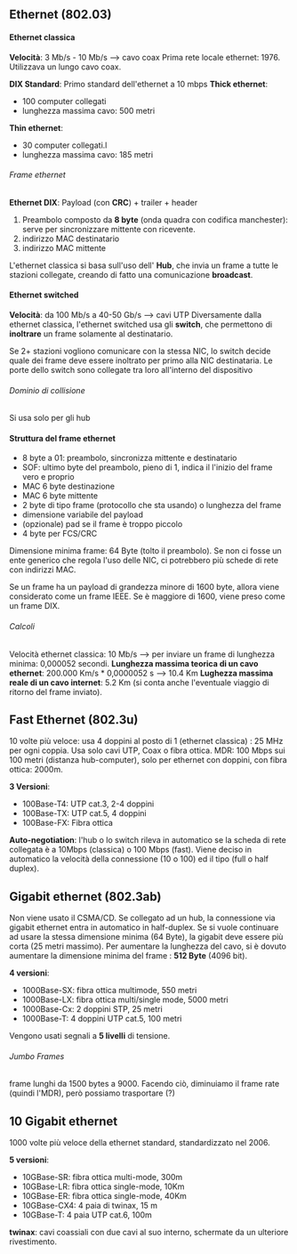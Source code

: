 
## Ethernet (802.03)

#### Ethernet classica

**Velocità**: 3 Mb/s - 10 Mb/s  --> cavo coax
Prima rete locale ethernet: 1976. Utilizzava un lungo cavo coax.

**DIX Standard**: Primo standard dell'ethernet a 10 mbps 
**Thick ethernet**: 
- 100 computer collegati
- lunghezza massima cavo: 500 metri

**Thin ethernet**: 
- 30 computer collegati.l
- lunghezza massima cavo: 185 metri

###### Frame ethernet
**Ethernet DIX**:  Payload (con **CRC**) + trailer + header
1.  Preambolo composto da **8 byte** (onda quadra con codifica manchester): serve per sincronizzare mittente con ricevente.
2. indirizzo MAC destinatario
3. indirizzo MAC mittente

L'ethernet classica si basa sull'uso dell' **Hub**, che invia un frame a tutte le stazioni collegate, creando di fatto una comunicazione **broadcast**.

#### Ethernet switched

**Velocità**: da 100 Mb/s a 40-50 Gb/s --> cavi UTP
Diversamente dalla ethernet classica, l'ethernet switched usa gli **switch**, che permettono di **inoltrare** un frame solamente al destinatario.

Se 2+ stazioni vogliono comunicare con la stessa NIC, lo switch decide quale dei frame deve essere inoltrato per primo alla NIC destinataria.
Le porte dello switch sono collegate tra loro all'interno del dispositivo

###### Dominio di collisione
Si usa solo per gli hub



#### Struttura del frame ethernet

- 8 byte a 01: preambolo, sincronizza mittente e destinatario
- SOF: ultimo byte del preambolo, pieno di 1, indica il l'inizio del frame vero e proprio
- MAC 6 byte destinazione
- MAC 6 byte mittente
- 2 byte di tipo frame (protocollo che sta usando) o lunghezza del frame
- dimensione variabile del payload
- (opzionale) pad se il frame è troppo piccolo
- 4 byte per FCS/CRC

Dimensione minima frame: 64 Byte (tolto il preambolo).
Se non ci fosse un ente generico che regola l'uso delle NIC, ci potrebbero più schede di rete con indirizzi MAC.

Se un frame ha un payload di grandezza minore di 1600 byte, allora viene considerato come un frame IEEE.
Se è maggiore di 1600, viene preso come un frame DIX.

###### Calcoli
Velocità ethernet classica: 10 Mb/s --> per inviare un frame di lunghezza minima: 0,000052 secondi.
**Lunghezza massima teorica  di un cavo ethernet**: 200.000 Km/s * 0,0000052 s --> 10.4 Km
**Lughezza massima reale di un cavo internet**: 5.2 Km (si conta anche l'eventuale viaggio di ritorno del frame inviato).

## Fast Ethernet (802.3u)
10 volte più veloce: usa 4 doppini al posto di 1 (ethernet classica) : 25 MHz per ogni coppia.
Usa solo cavi UTP, Coax o fibra ottica.
MDR: 100 Mbps sui 100 metri (distanza hub-computer), solo per ethernet con doppini, con fibra ottica: 2000m.

**3 Versioni**:
- 100Base-T4: UTP cat.3, 2-4 doppini
- 100Base-TX: UTP cat.5, 4 doppini
- 100Base-FX: Fibra ottica

**Auto-negotiation**: l'hub o lo switch rileva in automatico se la scheda di rete collegata è a 10Mbps (classica) o 100 Mbps (fast).
Viene deciso in automatico la velocità della connessione (10 o 100) ed il tipo (full o half duplex).


## Gigabit ethernet (802.3ab)

Non viene usato il CSMA/CD.
Se collegato ad un hub, la connessione via gigabit ethernet entra in automatico in half-duplex.
Se si vuole continuare ad usare la stessa dimensione minima (64 Byte), la gigabit deve essere più corta (25 metri massimo).
Per aumentare la lunghezza del cavo, si è dovuto aumentare la dimensione minima del frame : **512 Byte** (4096 bit).

**4 versioni**:
- 1000Base-SX: fibra ottica multimode, 550 metri
- 1000Base-LX: fibra ottica multi/single mode, 5000 metri
- 1000Base-Cx: 2 doppini STP, 25 metri
- 1000Base-T: 4 doppini UTP cat.5, 100 metri 

Vengono usati segnali a **5 livelli** di tensione.

###### Jumbo Frames

frame lunghi da 1500 bytes a 9000.
Facendo ciò, diminuiamo il frame rate (quindi l'MDR), però possiamo trasportare (?)

## 10 Gigabit ethernet

1000 volte più veloce della ethernet standard, standardizzato nel 2006.

**5 versioni**:
- 10GBase-SR: fibra ottica multi-mode, 300m
- 10GBase-LR: fibra ottica single-mode, 10Km
- 10GBase-ER: fibra ottica single-mode,  40Km
- 10GBase-CX4:  4 paia di twinax, 15 m
- 10GBase-T: 4 paia UTP cat.6, 100m

**twinax**: cavi coassiali con due cavi al suo interno, schermate da un ulteriore rivestimento.